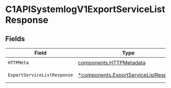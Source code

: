 # C1APISystemlogV1ExportServiceListResponse


## Fields

| Field                                                                                         | Type                                                                                          | Required                                                                                      | Description                                                                                   |
| --------------------------------------------------------------------------------------------- | --------------------------------------------------------------------------------------------- | --------------------------------------------------------------------------------------------- | --------------------------------------------------------------------------------------------- |
| `HTTPMeta`                                                                                    | [components.HTTPMetadata](../../models/components/httpmetadata.md)                            | :heavy_check_mark:                                                                            | N/A                                                                                           |
| `ExportServiceListResponse`                                                                   | [*components.ExportServiceListResponse](../../models/components/exportservicelistresponse.md) | :heavy_minus_sign:                                                                            | Successful response                                                                           |